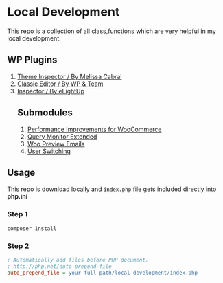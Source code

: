 # Local Development

This repo is a collection of all class,functions
which are very helpful in my local development.

## WP Plugins
1. [Theme Inspector / By Melissa Cabral](https://wordpress.org/plugins/theme-inspector/#developers)
2. [Classic Editor / By WP & Team](https://wordpress.org/plugins/classic-editor/)
3. [Inspector / By eLightUp](https://wordpress.org/plugins/inspector/)
    ## Submodules
    1. [Performance Improvements for WooCommerce](https://github.com/lukecav/performance-improvements-for-woocommerce)
    2. [Query Monitor Extended](https://github.com/crstauf/query-monitor-extend)
    3. [Woo Preview Emails](https://github.com/digamber89/woocommerce-preview-emails)
    4. [User Switching](https://github.com/johnbillion/user-switching)


## Usage
This repo is download locally and `index.php` file gets included directly into **php.ini**

### Step 1
```text
composer install
```

### Step 2
```ini
; Automatically add files before PHP document.
; http://php.net/auto-prepend-file
auto_prepend_file = your-full-path/local-development/index.php
``` 